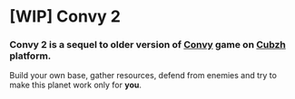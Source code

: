 # **[WIP] Convy 2**

### **Convy 2** is a sequel to older version of **[Convy](https://github.com/Nanskipp/tech-game)** game on **[Cubzh](https://github.com/cubzh/cubzh)** platform.
Build your own base, gather resources, defend from enemies and try to make this planet work only for **you**.